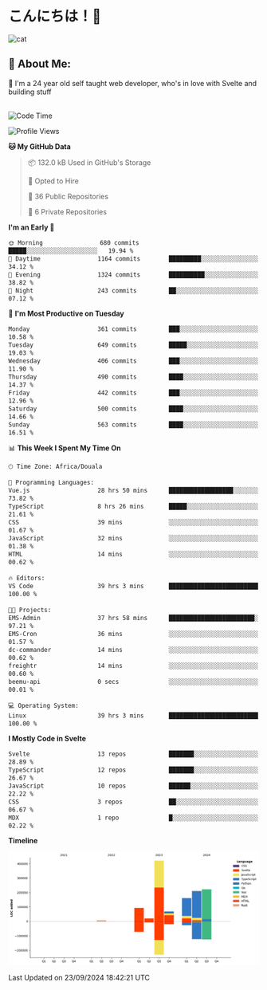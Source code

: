 

# こんにちは！🙂  
![cat](https://github.com/michaelnji/michaelnji/assets/73862378/606e99e9-2c18-4853-8722-991e4af8eae6)

## 💫 About Me:
🙂 I'm a 24 year old self taught web developer, who's in love with Svelte and building stuff <br><br>

<!--START_SECTION:waka-->
![Code Time](http://img.shields.io/badge/Code%20Time-1%2C016%20hrs%201%20min-blue)

![Profile Views](http://img.shields.io/badge/Profile%20Views-0-blue)

**🐱 My GitHub Data** 

> 📦 132.0 kB Used in GitHub's Storage 
 > 
> 💼 Opted to Hire
 > 
> 📜 36 Public Repositories 
 > 
> 🔑 6 Private Repositories 
 > 
**I'm an Early 🐤** 

```text
🌞 Morning                680 commits         █████░░░░░░░░░░░░░░░░░░░░   19.94 % 
🌆 Daytime                1164 commits        █████████░░░░░░░░░░░░░░░░   34.12 % 
🌃 Evening                1324 commits        ██████████░░░░░░░░░░░░░░░   38.82 % 
🌙 Night                  243 commits         ██░░░░░░░░░░░░░░░░░░░░░░░   07.12 % 
```
📅 **I'm Most Productive on Tuesday** 

```text
Monday                   361 commits         ███░░░░░░░░░░░░░░░░░░░░░░   10.58 % 
Tuesday                  649 commits         █████░░░░░░░░░░░░░░░░░░░░   19.03 % 
Wednesday                406 commits         ███░░░░░░░░░░░░░░░░░░░░░░   11.90 % 
Thursday                 490 commits         ████░░░░░░░░░░░░░░░░░░░░░   14.37 % 
Friday                   442 commits         ███░░░░░░░░░░░░░░░░░░░░░░   12.96 % 
Saturday                 500 commits         ████░░░░░░░░░░░░░░░░░░░░░   14.66 % 
Sunday                   563 commits         ████░░░░░░░░░░░░░░░░░░░░░   16.51 % 
```


📊 **This Week I Spent My Time On** 

```text
🕑︎ Time Zone: Africa/Douala

💬 Programming Languages: 
Vue.js                   28 hrs 50 mins      ██████████████████░░░░░░░   73.82 % 
TypeScript               8 hrs 26 mins       █████░░░░░░░░░░░░░░░░░░░░   21.61 % 
CSS                      39 mins             ░░░░░░░░░░░░░░░░░░░░░░░░░   01.67 % 
JavaScript               32 mins             ░░░░░░░░░░░░░░░░░░░░░░░░░   01.38 % 
HTML                     14 mins             ░░░░░░░░░░░░░░░░░░░░░░░░░   00.62 % 

🔥 Editors: 
VS Code                  39 hrs 3 mins       █████████████████████████   100.00 % 

🐱‍💻 Projects: 
EMS-Admin                37 hrs 58 mins      ████████████████████████░   97.21 % 
EMS-Cron                 36 mins             ░░░░░░░░░░░░░░░░░░░░░░░░░   01.57 % 
dc-commander             14 mins             ░░░░░░░░░░░░░░░░░░░░░░░░░   00.62 % 
freightr                 14 mins             ░░░░░░░░░░░░░░░░░░░░░░░░░   00.60 % 
beemu-api                0 secs              ░░░░░░░░░░░░░░░░░░░░░░░░░   00.01 % 

💻 Operating System: 
Linux                    39 hrs 3 mins       █████████████████████████   100.00 % 
```

**I Mostly Code in Svelte** 

```text
Svelte                   13 repos            ███████░░░░░░░░░░░░░░░░░░   28.89 % 
TypeScript               12 repos            ███████░░░░░░░░░░░░░░░░░░   26.67 % 
JavaScript               10 repos            ██████░░░░░░░░░░░░░░░░░░░   22.22 % 
CSS                      3 repos             ██░░░░░░░░░░░░░░░░░░░░░░░   06.67 % 
MDX                      1 repo              █░░░░░░░░░░░░░░░░░░░░░░░░   02.22 % 
```



**Timeline**

![Lines of Code chart](https://raw.githubusercontent.com/michaelnji/michaelnji/main/assets/bar_graph.png)


 Last Updated on 23/09/2024 18:42:21 UTC
<!--END_SECTION:waka-->
